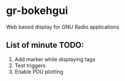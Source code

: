 # gr-bokehgui
Web based display for GNU Radio applications


## List of minute TODO:
1. Add marker while displaying tags
2. Test triggers
3. Enable PDU plotting

